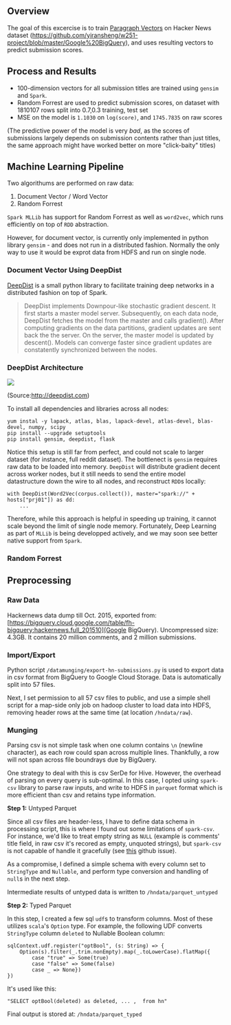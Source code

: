 ## Overview

The goal of this excercise is to train [Paragraph Vectors](https://www.google.com/url?sa=t&rct=j&q=&esrc=s&source=web&cd=1&cad=rja&uact=8&ved=0ahUKEwjc77TGksvJAhWPrIMKHTXQDjYQFggdMAA&url=https%3A%2F%2Fcs.stanford.edu%2F~quocle%2Fparagraph_vector.pdf&usg=AFQjCNE-2SsR07iQm78dQqVV-6_Y3ERurA&sig2=gVyET7lCT3Yx2-aPAJd4Lg) on Hacker News dataset (https://github.com/yiransheng/w251-project/blob/master/Google%20BigQuery), and uses resulting vectors to predict submission scores. 

## Process and Results

* 100-dimension vectors for all submission titles are trained using `gensim` and `Spark`.
* Random Forrest are used to predict submission scores, on dataset with 1810107 rows split into 0.7,0.3 training, test set
* MSE on the model is `1.1030` on `log(score)`, and `1745.7835` on raw scores

(The predictive power of the model is very _bad_, as the scores of submissions largely depends on submission contents rather than just titles, the same approach might have worked better on more "click-baity" titles)


## Machine Learning Pipeline

Two algorithums are performed on raw data:

1. Document Vector / Word Vector
2. Random Forrest

`Spark MLLib` has support for Random Forrest as well as `word2vec`, which runs efficiently on top of `RDD` abstraction. 

However, for document vector, is currently only implemented in python library `gensim` - and does not run in a distributed fashion. Normally the only way to use it would be exprot data from HDFS and run on single node. 


### Document Vector Using DeepDist 

[DeepDist](http://deepdist.com/) is a small python library to facilitate training deep networks in a distributed fashion on top of Spark.

> DeepDist implements Downpour-like stochastic gradient descent. It first starts a master model server. Subsequently, on each data node, DeepDist fetches the model from the master and calls gradient(). After computing gradients on the data partitions, gradient updates are sent back the the server. On the server, the master model is updated by descent(). Models can converge faster since gradient updates are constatently synchronized between the nodes.

### DeepDist Architecture

![](http://deepdist.com/images/deepdistdesign.png)

(Source:http://deepdist.com)


To install all dependencies and libraries across all nodes:
```
yum instal -y lapack, atlas, blas, lapack-devel, atlas-devel, blas-devel, numpy, scipy
pip install --upgrade setuptools
pip install gensim, deepdist, flask
```

Notice this setup is still far from perfect, and could not scale to larger dataset (for instance, full reddit dataset). The bottlenect is `gensim` requires raw data to be loaded into memory. `DeepDist` will distribute gradient decent across worker nodes, but it still needs to send the entire model datastructure down the wire to all nodes, and reconstruct `RDD`s locally:

```
with DeepDist(Word2Vec(corpus.collect()), master="spark://" + hosts["prj01"]) as dd:
    ...
``` 

Therefore, while this approach is helpful in speeding up training, it cannot scale beyond the limit of single node memory. Fortunately, Deep Learning as part of `MLLib` is being developped actively, and we may soon see better native support from `Spark`. 

### Random Forrest 


## Preprocessing

### Raw Data

Hackernews data dump till Oct. 2015, exported from: [https://bigquery.cloud.google.com/table/fh-bigquery:hackernews.full_201510](Google BigQuery). Uncompressed size: 4.3GB. It contains 20 million comments, and 2 million submissions. 

### Import/Export 

Python script `/datamunging/export-hn-submissions.py` is used to export data in csv format from BigQuery to Google Cloud Storage. Data is automatically split into 57 files. 

Next, I set permission to all 57 csv files to public, and use a simple shell script for a map-side only job on hadoop cluster to load data into HDFS, removing header rows at the same time (at location `/hndata/raw`). 

### Munging

Parsing csv is not simple task when one column contains `\n` (newline character), as each row could span across multiple lines. Thankfully, a row will not span across file boundrays due by BigQuery. 

One strategy to deal with this is csv SerDe for Hive. However, the overhead of parsing on every query is sub-optimal. In this case, I opted using `spark-csv` library to parse raw inputs, and write to HDFS in `parquet` format which is more efficient than csv and retains type information. 

__Step 1:__ Untyped Parquet 

Since all csv files are header-less, I have to define data schema in processing script, this is where I found out some limitations of `spark-csv`. For instance, we'd like to treat empty string as `NULL` (example is comments' title field, in raw csv it's recored as empty, unquoted strings), but `spark-csv` is not capable of handle it gracefully (see [this](https://github.com/databricks/spark-csv/issues/86) github issue).

As a compromise, I defined a simple schema with every column set to `StringType` and `Nullable`, and perform type conversion and handling of `null`s in the next step. 

Intermediate results of untyped data is written to `/hndata/parquet_untyped`

__Step 2:__ Typed Parquet 

In this step, I created a few sql `udf`s to transform columns. Most of these utilizes `scala`'s `Option` type. For example, the following UDF converts `StringType` column `deleted` to Nullable Boolean column:
```
sqlContext.udf.register("optBool", (s: String) => {
    Option(s).filter(_.trim.nonEmpty).map(_.toLowerCase).flatMap({
        case "true" => Some(true)
        case "false" => Some(false)
        case _ => None})
})
```

It's used like this:
```
"SELECT optBool(deleted) as deleted, ... ,  from hn"
```

Final output is stored at: `/hndata/parquet_typed`

